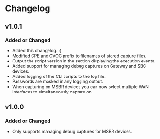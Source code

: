 # Changelog

## v1.0.1

### Added or Changed
- Added this changelog. :)
- Modified CPE and OVOC prefix to filenames of stored capture files.
- Output the script version in the section displaying the execution events.
- Added support for managing debug captures on Gateway and SBC devices.
- Added logging of the CLI scripts to the log file.
- Passwords are masked in any logging output.
- When capturing on MSBR devices you can now select multiple WAN interfaces to simultaneously capture on.

## v1.0.0

### Added or Changed
- Only supports managing debug captures for MSBR devices.
